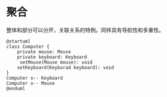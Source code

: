 # 聚合

整体和部分可以分开，关联关系的特例。同样具有导航性和多重性。

```plantuml
@startuml
class Computer {
    private mouse: Mouse
    private keyboard: Keyboard
     setMouse(Mouse mouse): void
    setKeyboard(Keyborad keyboard): void
}
Computer o-- Keyboard
Computer o-- Mouse
@enduml
```
